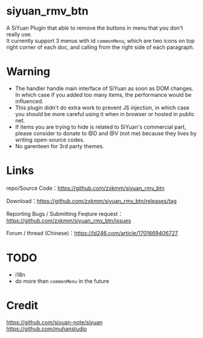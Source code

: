 # siyuan_rmv_btn
A SiYuan Plugin that able to remove the buttons in menu that you don't really use.     
It currently support 3 menus with id `commonMenu`, which are two icons on top right corner of each doc, and calling from the right side of each paragraph.   
# Warning
- The handler handle main interface of SiYuan as soon as DOM changes. In which case if you added too many items, the performance would be influenced.     
- This plugin didn't do extra work to prevent JS injection, in which case you should be more careful using it when in browser or hosted in public net.   
- If items you are trying to hide is related to SiYuan's commercial part, please consider to donate to @D and @V (not me) because they lives by writing open-source codes.    
- No garenteen for 3rd party themes.    

# Links
repo/Source Code：https://github.com/zxkmm/siyuan_rmv_btn  

Download：https://github.com/zxkmm/siyuan_rmv_btn/releases/tag

Reporting Bugs / Submitting Feqture request：https://github.com/zxkmm/siyuan_rmv_btn/issues   

Forum / thread (Chinese)：https://ld246.com/article/1701669406727   

# TODO    
 - i18n   
 - do more than `commonMenu` in the future   

 # Credit  
https://github.com/siyuan-note/siyuan     
https://github.com/muhanstudio  